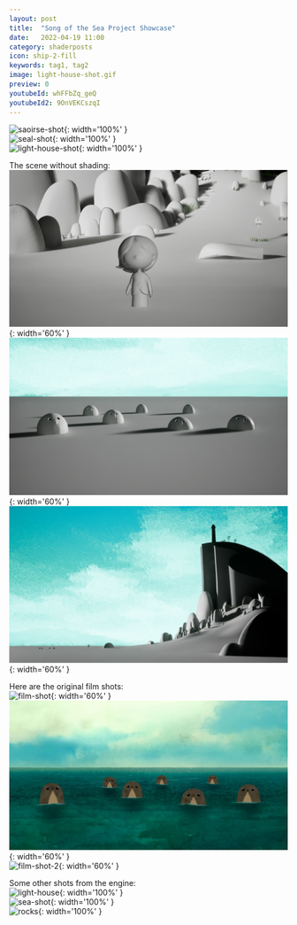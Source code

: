 ```yaml
---
layout: post
title:  "Song of the Sea Project Showcase"
date:   2022-04-19 11:00
category: shaderposts
icon: ship-2-fill
keywords: tag1, tag2
image: light-house-shot.gif
preview: 0
youtubeId: whFFbZq_geQ
youtubeId2: 9OnVEKCszqI
---
```




![saoirse-shot](/post-img/shaderposts/song-of-the-sea/saoirse.gif){: width='100%' }<br />
![seal-shot](/post-img/shaderposts/song-of-the-sea/seal-shot.gif){: width='100%' }<br />
![light-house-shot](/post-img/shaderposts/song-of-the-sea/light-house-shot.gif){: width='100%' }<br />

The scene without shading:<br />
![unshaded](/post-img/shaderposts/song-of-the-sea/unshaded-1.png){: width='60%' }<br />
![unshaded](/post-img/shaderposts/song-of-the-sea/unshaded-3.png){: width='60%' }<br />
![unshaded](/post-img/shaderposts/song-of-the-sea/unshaded-2.png){: width='60%' }<br />


Here are the original film shots:<br />
![film-shot](/post-img/shaderposts/song-of-the-sea/film-shot.png){: width='60%' }<br />
![seal-shot-film](/post-img/shaderposts/song-of-the-sea/seal-shot-film.jpg){: width='60%' }<br />
![film-shot-2](/post-img/shaderposts/song-of-the-sea/film-shot-2.png){: width='60%' }<br />


Some other shots from the engine:<br />
![light-house](/post-img/shaderposts/song-of-the-sea/light-house.gif){: width='100%' }<br />
![sea-shot](/post-img/shaderposts/song-of-the-sea/sea-shot.gif){: width='100%' }<br />
![rocks](/post-img/shaderposts/song-of-the-sea/rocks.gif){: width='100%' }<br />
